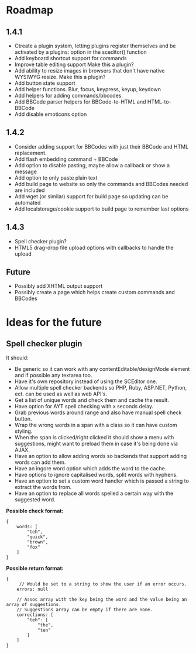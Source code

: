 # Roadmap

## 1.4.1

   * Ctreate a plugin system, letting plugins register themselves and
      be activated by a plugins: option in the sceditor() function
   * Add keyboard shortcut support for commands
   * Improve table editing support
      Make this a plugin?
   * Add ability to resize images in browsers that don't have native WYSIWYG resize.
      Make this a plugin?
   * Add button state support
   * Add helper functions. Blur, focus, keypress, keyup, keydown
   * Add helpers for adding commands/bbcodes.
   * Add BBCode parser helpers for BBCode-to-HTML and HTML-to-BBCode
   * Add disable emoticons option


## 1.4.2

   * Consider adding support for BBCodes with just their BBCode and HTML replacement.
   * Add flash embedding command + BBCode
   * Add option to disable pasting, maybe allow a callback or show a message
   * Add option to only paste plain text
   * Add build page to website so only the commands and BBCodes needed are included
   * Add wget (or similar) support for build page so updating can be automated
   * Add localstorage/cookie support to build page to remember last options


## 1.4.3

   * Spell checker plugin?
   * HTML5 drag-drop file upload options with callbacks to handle the upload


## Future
   * Possibly add XHTML output support
   * Possibly create a page which helps create custom commands and BBCodes


# Ideas for the future

## Spell checker plugin

It should:

   * Be generic so it can work with any contentEditable/designMode element and if possible any textarea too.
   * Have it's own repository instead of using the SCEditor one.
   * Allow multiple spell checker backends so PHP, Ruby, ASP.NET, Python, ect. can be used as well as web API's.
   * Get a list of unique words and check them and cache the result.
   * Have option for AYT spell checking with x seconds delay.
   * Grab previous words around range and also have manual spell check button.
   * Wrap the wrong words in a span with a class so it can have custom styling.
   * When the span is clicked/right clicked it should show a menu with suggestions, might want to preload them in case it's being done via AJAX.
   * Have an option to allow adding words so backends that support adding words can add them.
   * Have an ingore word option which adds the word to the cache.
   * Have options to ignore capitalised words, split words with hyphens.
   * Have an option to set a custom word handler which is passed a string to extract the words from.
   * Have an option to replace all words spelled a certain way with the suggested word.

**Possible check format:**

	{
		words: [
			"teh",
			"quick",
			"brown",
			"fox"
		]
	}

**Possible return format:**

	{
		 // Would be set to a string to show the user if an error occurs.
		errors: null

		// Assoc array with the key being the word and the value being an array of suggestions.
		// Suggestions array can be empty if there are none.
		corrections: [
			"teh": [
				"the",
				"ten"
			]
		]
	}